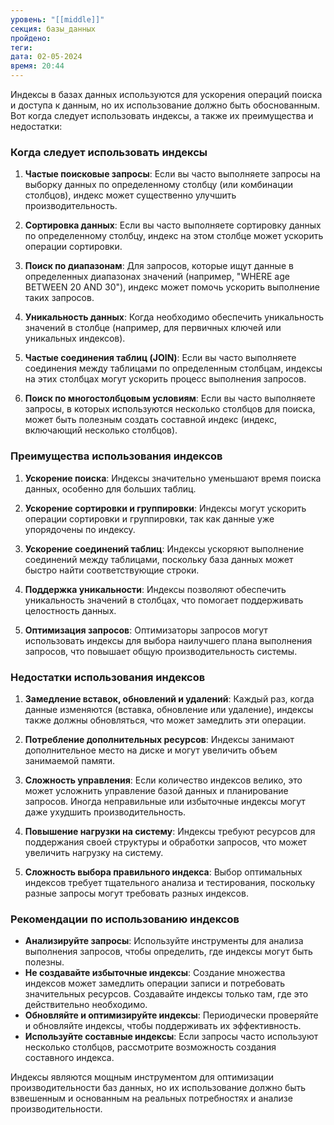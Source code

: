 ```yaml
---
уровень: "[[middle]]"
секция: базы_данных
пройдено: 
теги: 
дата: 02-05-2024
время: 20:44
---
```

Индексы в базах данных используются для ускорения операций поиска и доступа к данным, но их использование должно быть обоснованным. Вот когда следует использовать индексы, а также их преимущества и недостатки:

### Когда следует использовать индексы

1. **Частые поисковые запросы**:
   Если вы часто выполняете запросы на выборку данных по определенному столбцу (или комбинации столбцов), индекс может существенно улучшить производительность.

2. **Сортировка данных**:
   Если вы часто выполняете сортировку данных по определенному столбцу, индекс на этом столбце может ускорить операции сортировки.

3. **Поиск по диапазонам**:
   Для запросов, которые ищут данные в определенных диапазонах значений (например, "WHERE age BETWEEN 20 AND 30"), индекс может помочь ускорить выполнение таких запросов.

4. **Уникальность данных**:
   Когда необходимо обеспечить уникальность значений в столбце (например, для первичных ключей или уникальных индексов).

5. **Частые соединения таблиц (JOIN)**:
   Если вы часто выполняете соединения между таблицами по определенным столбцам, индексы на этих столбцах могут ускорить процесс выполнения запросов.

6. **Поиск по многостолбцовым условиям**:
   Если вы часто выполняете запросы, в которых используются несколько столбцов для поиска, может быть полезным создать составной индекс (индекс, включающий несколько столбцов).

### Преимущества использования индексов

1. **Ускорение поиска**:
   Индексы значительно уменьшают время поиска данных, особенно для больших таблиц.

2. **Ускорение сортировки и группировки**:
   Индексы могут ускорить операции сортировки и группировки, так как данные уже упорядочены по индексу.

3. **Ускорение соединений таблиц**:
   Индексы ускоряют выполнение соединений между таблицами, поскольку база данных может быстро найти соответствующие строки.

4. **Поддержка уникальности**:
   Индексы позволяют обеспечить уникальность значений в столбцах, что помогает поддерживать целостность данных.

5. **Оптимизация запросов**:
   Оптимизаторы запросов могут использовать индексы для выбора наилучшего плана выполнения запросов, что повышает общую производительность системы.

### Недостатки использования индексов

1. **Замедление вставок, обновлений и удалений**:
   Каждый раз, когда данные изменяются (вставка, обновление или удаление), индексы также должны обновляться, что может замедлить эти операции.

2. **Потребление дополнительных ресурсов**:
   Индексы занимают дополнительное место на диске и могут увеличить объем занимаемой памяти.

3. **Сложность управления**:
   Если количество индексов велико, это может усложнить управление базой данных и планирование запросов. Иногда неправильные или избыточные индексы могут даже ухудшить производительность.

4. **Повышение нагрузки на систему**:
   Индексы требуют ресурсов для поддержания своей структуры и обработки запросов, что может увеличить нагрузку на систему.

5. **Сложность выбора правильного индекса**:
   Выбор оптимальных индексов требует тщательного анализа и тестирования, поскольку разные запросы могут требовать разных индексов.

### Рекомендации по использованию индексов

- **Анализируйте запросы**: Используйте инструменты для анализа выполнения запросов, чтобы определить, где индексы могут быть полезны.
- **Не создавайте избыточные индексы**: Создание множества индексов может замедлить операции записи и потребовать значительных ресурсов. Создавайте индексы только там, где это действительно необходимо.
- **Обновляйте и оптимизируйте индексы**: Периодически проверяйте и обновляйте индексы, чтобы поддерживать их эффективность.
- **Используйте составные индексы**: Если запросы часто используют несколько столбцов, рассмотрите возможность создания составного индекса.

Индексы являются мощным инструментом для оптимизации производительности баз данных, но их использование должно быть взвешенным и основанным на реальных потребностях и анализе производительности.